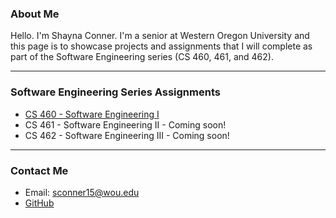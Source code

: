 ### About Me
Hello. I'm Shayna Conner. I'm a senior at Western Oregon University and this page is to showcase projects and assignments that I will complete as part of the Software Engineering series (CS 460, 461, and 462). 

---

### Software Engineering Series Assignments
* [CS 460 - Software Engineering I](CS460/README.md)
* CS 461 - Software Engineering II - Coming soon!
* CS 462 - Software Engineering III - Coming soon!

---

### Contact Me
* Email: sconner15@wou.edu
* [GitHub](https://github.com/shaynuhcon)
